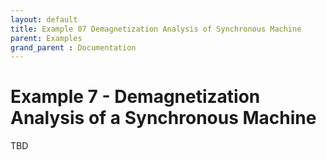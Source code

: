 ```yaml
---
layout: default
title: Example 07 Demagnetization Analysis of Synchronous Machine
parent: Examples
grand_parent : Documentation
---
```


# Example 7 \- Demagnetization Analysis of a Synchronous Machine

TBD

